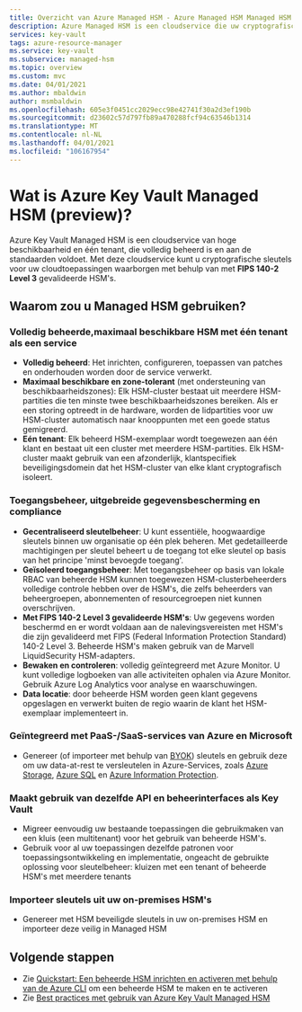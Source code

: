 ```yaml
---
title: Overzicht van Azure Managed HSM - Azure Managed HSM Managed HSM | Microsoft Docs
description: Azure Managed HSM is een cloudservice die uw cryptografische sleutels voor cloudtoepassingen waarborgt.
services: key-vault
tags: azure-resource-manager
ms.service: key-vault
ms.subservice: managed-hsm
ms.topic: overview
ms.custom: mvc
ms.date: 04/01/2021
ms.author: mbaldwin
author: msmbaldwin
ms.openlocfilehash: 605e3f0451cc2029ecc98e42741f30a2d3ef190b
ms.sourcegitcommit: d23602c57d797fb89a470288fcf94c63546b1314
ms.translationtype: MT
ms.contentlocale: nl-NL
ms.lasthandoff: 04/01/2021
ms.locfileid: "106167954"
---
```

# <a name="what-is-azure-key-vault-managed-hsm-preview"></a>Wat is Azure Key Vault Managed HSM (preview)?

Azure Key Vault Managed HSM is een cloudservice van hoge beschikbaarheid en één tenant, die volledig beheerd is en aan de standaarden voldoet. Met deze cloudservice kunt u cryptografische sleutels voor uw cloudtoepassingen waarborgen met behulp van met **FIPS 140-2 Level 3** gevalideerde HSM's.  

## <a name="why-use-managed-hsm"></a>Waarom zou u Managed HSM gebruiken?

### <a name="fully-managed-highly-available-single-tenant-hsm-as-a-service"></a>Volledig beheerde,maximaal beschikbare HSM met één tenant als een service

- **Volledig beheerd**: Het inrichten, configureren, toepassen van patches en onderhouden worden door de service verwerkt. 
- **Maximaal beschikbare en zone-tolerant** (met ondersteuning van beschikbaarheidszones): Elk HSM-cluster bestaat uit meerdere HSM-partities die ten minste twee beschikbaarheidszones bereiken. Als er een storing optreedt in de hardware, worden de lidpartities voor uw HSM-cluster automatisch naar knooppunten met een goede status gemigreerd.
- **Eén tenant**: Elk beheerd HSM-exemplaar wordt toegewezen aan één klant en bestaat uit een cluster met meerdere HSM-partities. Elk HSM-cluster maakt gebruik van een afzonderlijk, klantspecifiek beveiligingsdomein dat het HSM-cluster van elke klant cryptografisch isoleert.


### <a name="access-control-enhanced-data-protection--compliance"></a>Toegangsbeheer, uitgebreide gegevensbescherming en compliance

- **Gecentraliseerd sleutelbeheer**: U kunt essentiële, hoogwaardige sleutels binnen uw organisatie op één plek beheren. Met gedetailleerde machtigingen per sleutel beheert u de toegang tot elke sleutel op basis van het principe 'minst bevoegde toegang'.
- **Geïsoleerd toegangsbeheer**: Met toegangsbeheer op basis van lokale RBAC van beheerde HSM kunnen toegewezen HSM-clusterbeheerders volledige controle hebben over de HSM's, die zelfs beheerders van beheergroepen, abonnementen of resourcegroepen niet kunnen overschrijven.
- **Met FIPS 140-2 Level 3 gevalideerde HSM's**: Uw gegevens worden beschermd en er wordt voldaan aan de nalevingsvereisten met HSM's die zijn gevalideerd met FIPS (Federal Information Protection Standard) 140-2 Level 3. Beheerde HSM's maken gebruik van de Marvell LiquidSecurity HSM-adapters.
- **Bewaken en controleren**: volledig geïntegreerd met Azure Monitor. U kunt volledige logboeken van alle activiteiten ophalen via Azure Monitor. Gebruik Azure Log Analytics voor analyse en waarschuwingen.
- **Data locatie**: door beheerde HSM worden geen klant gegevens opgeslagen en verwerkt buiten de regio waarin de klant het HSM-exemplaar implementeert in.

### <a name="integrated-with-azure-and-microsoft-paassaas-services"></a>Geïntegreerd met PaaS-/SaaS-services van Azure en Microsoft 

- Genereer (of importeer met behulp van [BYOK](hsm-protected-keys-byok.md)) sleutels en gebruik deze om uw data-at-rest te versleutelen in Azure-Services, zoals [Azure Storage](../../storage/common/customer-managed-keys-overview.md), [Azure SQL](../../azure-sql/database/transparent-data-encryption-byok-overview.md) en [Azure Information Protection](/azure/information-protection/byok-price-restrictions).

### <a name="uses-same-api-and-management-interfaces-as-key-vault"></a>Maakt gebruik van dezelfde API en beheerinterfaces als Key Vault

- Migreer eenvoudig uw bestaande toepassingen die gebruikmaken van een kluis (een multitenant) voor het gebruik van beheerde HSM's.
- Gebruik voor al uw toepassingen dezelfde patronen voor toepassingsontwikkeling en implementatie, ongeacht de gebruikte oplossing voor sleutelbeheer: kluizen met een tenant of beheerde HSM's met meerdere tenants

### <a name="import-keys-from-your-on-premise-hsms"></a>Importeer sleutels uit uw on-premises HSM's

- Genereer met HSM beveiligde sleutels in uw on-premises HSM en importeer deze veilig in Managed HSM

## <a name="next-steps"></a>Volgende stappen
- Zie [Quickstart: Een beheerde HSM inrichten en activeren met behulp van de Azure CLI](quick-create-cli.md) om een beheerde HSM te maken en te activeren
- Zie [Best practices met gebruik van Azure Key Vault Managed HSM](best-practices.md)
